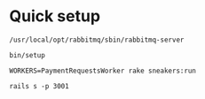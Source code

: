 # Quick setup

`/usr/local/opt/rabbitmq/sbin/rabbitmq-server`

`bin/setup`

`WORKERS=PaymentRequestsWorker rake sneakers:run`

`rails s -p 3001`

